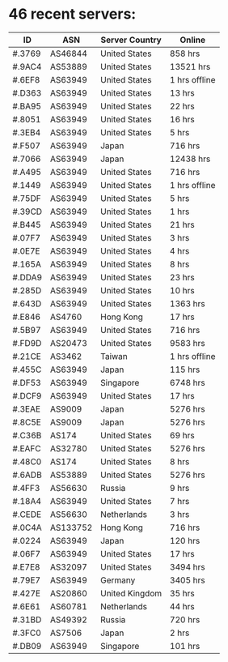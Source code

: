 # 46 recent servers:

| ID | ASN | Server Country | Online |
| ------ | ------ | ------ | ------ |
| #.3769 | AS46844 | United States | 858 hrs |
| #.9AC4 | AS53889 | United States | 13521 hrs |
| #.6EF8 | AS63949 | United States | 1 hrs offline |
| #.D363 | AS63949 | United States | 13 hrs |
| #.BA95 | AS63949 | United States | 22 hrs |
| #.8051 | AS63949 | United States | 16 hrs |
| #.3EB4 | AS63949 | United States | 5 hrs |
| #.F507 | AS63949 | Japan | 716 hrs |
| #.7066 | AS63949 | Japan | 12438 hrs |
| #.A495 | AS63949 | United States | 716 hrs |
| #.1449 | AS63949 | United States | 1 hrs offline |
| #.75DF | AS63949 | United States | 5 hrs |
| #.39CD | AS63949 | United States | 1 hrs |
| #.B445 | AS63949 | United States | 21 hrs |
| #.07F7 | AS63949 | United States | 3 hrs |
| #.0E7E | AS63949 | United States | 4 hrs |
| #.165A | AS63949 | United States | 8 hrs |
| #.DDA9 | AS63949 | United States | 23 hrs |
| #.285D | AS63949 | United States | 10 hrs |
| #.643D | AS63949 | United States | 1363 hrs |
| #.E846 | AS4760 | Hong Kong | 17 hrs |
| #.5B97 | AS63949 | United States | 716 hrs |
| #.FD9D | AS20473 | United States | 9583 hrs |
| #.21CE | AS3462 | Taiwan | 1 hrs offline |
| #.455C | AS63949 | Japan | 115 hrs |
| #.DF53 | AS63949 | Singapore | 6748 hrs |
| #.DCF9 | AS63949 | United States | 17 hrs |
| #.3EAE | AS9009 | Japan | 5276 hrs |
| #.8C5E | AS9009 | Japan | 5276 hrs |
| #.C36B | AS174 | United States | 69 hrs |
| #.EAFC | AS32780 | United States | 5276 hrs |
| #.48C0 | AS174 | United States | 8 hrs |
| #.6ADB | AS53889 | United States | 5276 hrs |
| #.4FF3 | AS56630 | Russia | 9 hrs |
| #.18A4 | AS63949 | United States | 7 hrs |
| #.CEDE | AS56630 | Netherlands | 3 hrs |
| #.0C4A | AS133752 | Hong Kong | 716 hrs |
| #.0224 | AS63949 | Japan | 120 hrs |
| #.06F7 | AS63949 | United States | 17 hrs |
| #.E7E8 | AS32097 | United States | 3494 hrs |
| #.79E7 | AS63949 | Germany | 3405 hrs |
| #.427E | AS20860 | United Kingdom | 35 hrs |
| #.6E61 | AS60781 | Netherlands | 44 hrs |
| #.31BD | AS49392 | Russia | 720 hrs |
| #.3FC0 | AS7506 | Japan | 2 hrs |
| #.DB09 | AS63949 | Singapore | 101 hrs |

